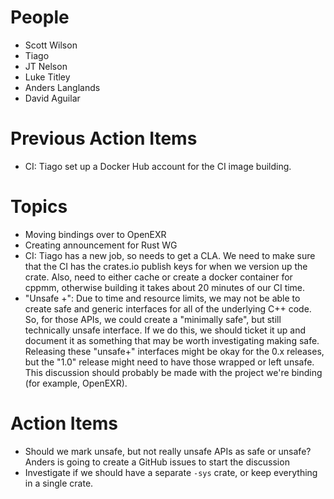 People
======

- Scott Wilson
- Tiago
- JT Nelson
- Luke Titley
- Anders Langlands
- David Aguilar

Previous Action Items
=====================

- CI: Tiago set up a Docker Hub account for the CI image building.

Topics
======

- Moving bindings over to OpenEXR
- Creating announcement for Rust WG
- CI: Tiago has a new job, so needs to get a CLA. We need to make sure that the CI has the crates.io publish keys for when we version up the crate. Also, need to either cache or create a docker container for cppmm, otherwise building it takes about 20 minutes of our CI time.
- "Unsafe +": Due to time and resource limits, we may not be able to create safe and generic interfaces for all of the underlying C++ code. So, for those APIs, we could create a "minimally safe", but still technically unsafe interface. If we do this, we should ticket it up and document it as something that may be worth investigating making safe. Releasing these "unsafe+" interfaces might be okay for the 0.x releases, but the "1.0" release might need to have those wrapped or left unsafe. This discussion should probably be made with the project we're binding (for example, OpenEXR).

Action Items
============

- Should we mark unsafe, but not really unsafe APIs as safe or unsafe? Anders is going to create a GitHub issues to start the discussion
- Investigate if we should have a separate `-sys` crate, or keep everything in a single crate.
